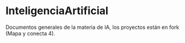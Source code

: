 # InteligenciaArtificial
Documentos generales de la materia de IA, los proyectos están en fork (Mapa y conecta 4).
